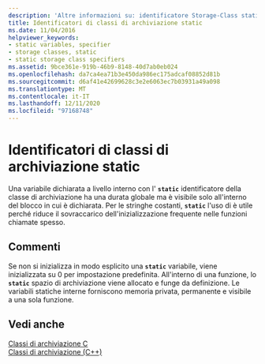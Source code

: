 ```yaml
---
description: 'Altre informazioni su: identificatore Storage-Class statico'
title: Identificatori di classi di archiviazione static
ms.date: 11/04/2016
helpviewer_keywords:
- static variables, specifier
- storage classes, static
- static storage class specifiers
ms.assetid: 9bce361e-919b-46b9-8148-40d7ab0eb024
ms.openlocfilehash: da7ca4ea71b3e450da986ec175adcaf08852d81b
ms.sourcegitcommit: d6af41e42699628c3e2e6063ec7b03931a49a098
ms.translationtype: MT
ms.contentlocale: it-IT
ms.lasthandoff: 12/11/2020
ms.locfileid: "97168748"
---
```

# <a name="static-storage-class-specifier"></a>Identificatori di classi di archiviazione static

Una variabile dichiarata a livello interno con l' **`static`** identificatore della classe di archiviazione ha una durata globale ma è visibile solo all'interno del blocco in cui è dichiarata. Per le stringhe costanti, **`static`** l'uso di è utile perché riduce il sovraccarico dell'inizializzazione frequente nelle funzioni chiamate spesso.

## <a name="remarks"></a>Commenti

Se non si inizializza in modo esplicito una **`static`** variabile, viene inizializzata su 0 per impostazione predefinita. All'interno di una funzione, lo **`static`** spazio di archiviazione viene allocato e funge da definizione. Le variabili statiche interne forniscono memoria privata, permanente e visibile a una sola funzione.

## <a name="see-also"></a>Vedi anche

[Classi di archiviazione C](c-storage-classes.md)<br/>
[Classi di archiviazione (C++)](../cpp/storage-classes-cpp.md)
